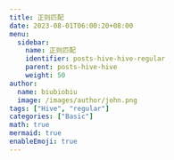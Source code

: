 ```yaml
---
title: 正则匹配
date: 2023-08-01T06:00:20+08:00
menu:
  sidebar:
    name: 正则匹配
    identifier: posts-hive-hive-regular
    parent: posts-hive-hive
    weight: 50
author:
  name: biubiobiu
  image: /images/author/john.png
tags: ["Hive", "regular"]
categories: ["Basic"]
math: true
mermaid: true
enableEmoji: true
---
```



